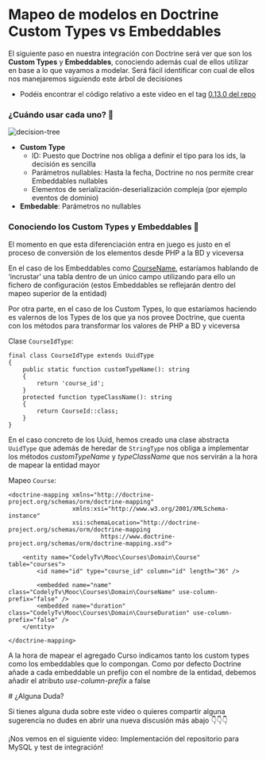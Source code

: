 Mapeo de modelos en Doctrine Custom Types vs Embeddables
========================================================

El siguiente paso en nuestra integración con Doctrine será ver que son los **Custom Types** y **Embeddables**, conociendo además cual de ellos utilizar en base a lo que vayamos a modelar. Será fácil identificar con cual de ellos nos manejaremos siguiendo este árbol de decisiones

*   Podéis encontrar el código relativo a este video en el tag [0.13.0 del repo](https://github.com/CodelyTV/php-ddd-skeleton/tree/0.13.0)

### ¿Cuándo usar cada uno? 🤔

![decision-tree](https://cdn.filestackcontent.com/lW1lpKYZRGogHGRV1NOA)

*   **Custom Type**
    *   ID: Puesto que Doctrine nos obliga a definir el tipo para los ids, la decisión es sencilla
    *   Parámetros nullables: Hasta la fecha, Doctrine no nos permite crear Embeddables nullables
    *   Elementos de serialización-deserialización compleja (por ejemplo eventos de dominio)
*   **Embedable**: Parámetros no nullables

### Conociendo los Custom Types y Embeddables 🤝

El momento en que esta diferenciación entra en juego es justo en el proceso de conversión de los elementos desde PHP a la BD y viceversa

En el caso de los Embeddables como [CourseName](https://github.com/CodelyTV/php-ddd-skeleton/blob/0.13.0/src/Mooc/Courses/Infrastructure/Persistence/Mappings/CourseName.orm.xml), estaríamos hablando de ‘incrustar’ una tabla dentro de un único campo utilizando para ello un fichero de configuración (estos Embeddables se reflejarán dentro del mapeo superior de la entidad)

Por otra parte, en el caso de los Custom Types, lo que estaríamos haciendo es valernos de los Types de los que ya nos provee Doctrine, que cuenta con los métodos para transformar los valores de PHP a BD y viceversa

Clase `CourseIdType`:

    final class CourseIdType extends UuidType
    {
        public static function customTypeName(): string
        {
            return 'course_id';
        }
        protected function typeClassName(): string
        {
            return CourseId::class;
        }
    }


En el caso concreto de los Uuid, hemos creado una clase abstracta `UuidType` que además de heredar de `StringType` nos obliga a implementar los métodos _customTypeName_ y _typeClassName_ que nos servirán a la hora de mapear la entidad mayor

Mapeo `Course`:

    <doctrine-mapping xmlns="http://doctrine-project.org/schemas/orm/doctrine-mapping"
                      xmlns:xsi="http://www.w3.org/2001/XMLSchema-instance"
                      xsi:schemaLocation="http://doctrine-project.org/schemas/orm/doctrine-mapping
                              https://www.doctrine-project.org/schemas/orm/doctrine-mapping.xsd">
    
        <entity name="CodelyTv\Mooc\Courses\Domain\Course" table="courses">
            <id name="id" type="course_id" column="id" length="36" />
    
            <embedded name="name" class="CodelyTv\Mooc\Courses\Domain\CourseName" use-column-prefix="false" />
            <embedded name="duration" class="CodelyTv\Mooc\Courses\Domain\CourseDuration" use-column-prefix="false" />
        </entity>
    
    </doctrine-mapping>


A la hora de mapear el agregado Curso indicamos tanto los custom types como los embeddables que lo compongan. Como por defecto Doctrine añade a cada embeddable un prefijo con el nombre de la entidad, debemos añadir el atributo _use-column-prefix_ a false

# ¿Alguna Duda?

Si tienes alguna duda sobre este video o quieres compartir alguna sugerencia no dudes en abrir una nueva discusión más abajo 👇👇👇

¡Nos vemos en el siguiente video: Implementación del repositorio para MySQL y test de integración!